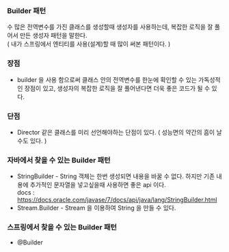### Builder 패턴
수 많은 전역변수를 가진 클래스를 생성할때 생성자를 사용하는데, 복잡한 로직을 잘 풀어서 만든 생성자 패턴을 말한다.  
( 내가 스프링에서 엔티티를 사용(설계)할 때 많이 써본 패턴이다. )

### 장점 
- builder 을 사용 함으로써 클래스 안의 전역변수를 한눈에 확인할 수 있는 가독성적인 장점이 있고, 생성자의 복잡한 로직을 잘 풀어낸다면 더욱 좋은 코드가 될 수 있다.

### 단점 
- Director 같은 클래스를 미리 선언해야하는 단점이 있다. ( 성능면의 약간의 흠이 날 수도 있다. )

### 자바에서 찾을 수 있는 Builder 패턴
- StringBuilder - String 객체는 한번 생성되면 내용을 바꿀 수 없다. 하지만 기존 내용에 추가적인 문자열을 넣고싶을때 사용하면 좋은 api 이다.   
docs : https://docs.oracle.com/javase/7/docs/api/java/lang/StringBuilder.html
- Stream.Builder<String> - Stream 을 이용하여 String 을 만들 수 있다.

### 스프링에서 찾을 수 있는 Builder 패턴
- @Builder